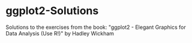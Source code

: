 # ggplot2-Solutions
Solutions to the exercises from the book: "ggplot2 - Elegant Graphics for Data Analysis (Use R!)" by Hadley Wickham

